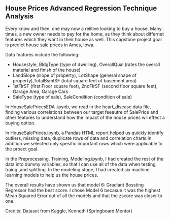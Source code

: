 House Prices Advanced Regression Technique Analysis 
 - 

Every know and then, one may now a relitive looking to buy a house. Many times, a new owner needs to pay for the home, as they think about differnet features which they want in their house as well. This capstone project goal is predict house sale prices in Ames, Iowa.

Data features include the following: 
- Housestyle, BldgType (type of dwelling), OverallQual (rates the overall material and finish of the house)
- LandSlope (slope of property), LotShape (general shape of property),TotalBsmtSF (total square feet of basement area)
- 1stFlrSF (first Floor square feet), 2ndFlrSF (second floor square feet), Garage Area, Garage Cars
- SaleType (type of sale), SaleCondition (condition of sale)


In HouseSalePricesEDA .ipynb, we read in the heart_disease data file, finding various correlations between our target feeautre of SalePrice and other features to understand how the impact of the house prices wil effect a buying option.

In HouseSalePrices.ipynb, a Pandas HTML report helped us quickly identify outliers, missing data, duplicate rows of data and correlation charts.In addition we selected only spesific important rows which were applicable to the proect goal.

In the Preprocessing, Training, Modeling.ipynb, I had created the rest of the data into dummy variables, so that I can use all of the data when testing, traing ,and splitting. In the modeling stage, I had created six machine learning models to help us the house prices.

The overall results have shown us that model 6: Gradiant Bossting Regressor had the best score. I chose Model 6 becasue it was the highest Mean Squared Error out of all the models and that the zscore was closer to one. 

Credits: 
Dataset from Kaggle,
Kenneth (Springboard Mentor)
